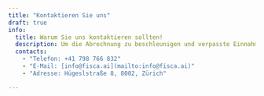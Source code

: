 ```yaml
---
title: "Kontaktieren Sie uns"
draft: true
info:
  title: Warum Sie uns kontaktieren sollten!
  description: Um die Abrechnung zu beschleunigen und verpasste Einnahmemöglichkeiten zu identifizieren.
  contacts:
    - "Telefon: +41 798 766 832"
    - "E-Mail: [info@fisca.ai](mailto:info@fisca.ai)"
    - "Adresse: Hügeslstraße 8, 8002, Zürich"

---
```


